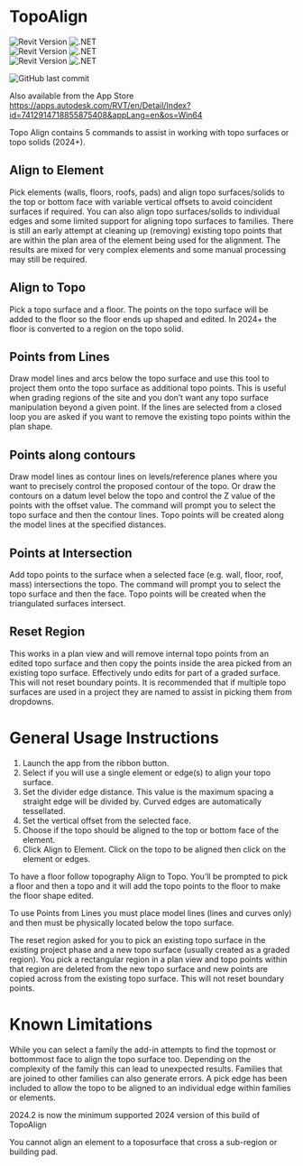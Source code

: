 # TopoAlign
![Revit Version](https://img.shields.io/badge/Revit%20Version-2019_--_2020-blue.svg) ![.NET](https://img.shields.io/badge/.NET-4.7-blue.svg) <br>
![Revit Version](https://img.shields.io/badge/Revit%20Version-2021_--_2024-blue.svg) ![.NET](https://img.shields.io/badge/.NET-4.8-blue.svg) <br>
![Revit Version](https://img.shields.io/badge/Revit%20Version-2025-blue.svg) ![.NET](https://img.shields.io/badge/.NET-8-blue.svg) 

![GitHub last commit](https://img.shields.io/github/last-commit/russgreen/topoalign) 

Also available from the App Store https://apps.autodesk.com/RVT/en/Detail/Index?id=7412914718855875408&appLang=en&os=Win64

Topo Align contains 5 commands to assist in working with topo surfaces or topo solids (2024+).

## Align to Element

Pick elements (walls, floors, roofs, pads) and align topo surfaces/solids to the top or bottom face with variable vertical offsets to avoid coincident surfaces if required.
You can also align topo surfaces/solids to individual edges and some limited support for aligning topo surfaces to families. There is still an early attempt at cleaning up (removing) existing topo points that are within the plan area of the element being used for the alignment. The results are mixed for very complex elements and some manual processing may still be required.

## Align to Topo

Pick a topo surface and a floor.  The points on the topo surface will be added to the floor so the floor ends up shaped and edited.  In 2024+ the floor is converted to a region on the topo solid.

## Points from Lines

Draw model lines and arcs below the topo surface and use this tool to project them onto the topo surface as additional topo points. This is useful when grading regions of the site and you don’t want any topo surface manipulation beyond a given point. If the lines are selected from a closed loop you are asked if you want to remove the existing topo points within the plan shape.

## Points along contours

Draw model lines as contour lines on levels/reference planes where you want to precisely control the proposed contour of the topo. Or draw the contours on a datum level below the topo and control the Z value of the points with the offset value. The command will prompt you to select the topo surface and then the contour lines. Topo points will be created along the model lines at the specified distances.

## Points at Intersection

Add topo points to the surface when a selected face (e.g. wall, floor, roof, mass) intersections the topo. The command will prompt you to select the topo surface and then the face. Topo points will be created when the triangulated surfaces intersect.

## Reset Region

This works in a plan view and will remove internal topo points from an edited topo surface and then copy the points inside the area picked from an existing topo surface. Effectively undo edits for part of a graded surface. This will not reset boundary points. It is recommended that if multiple topo surfaces are used in a project they are named to assist in picking them from dropdowns.

# General Usage Instructions
1. Launch the app from the ribbon button.
2. Select if you will use a single element or edge(s) to align your topo surface.
3. Set the divider edge distance. This value is the maximum spacing a straight edge will be divided by. Curved edges are automatically tessellated.
4. Set the vertical offset from the selected face.
5. Choose if the topo should be aligned to the top or bottom face of the element.
6. Click Align to Element. Click on the topo to be aligned then click on the element or edges.

To have a floor follow topography Align to Topo.  You’ll be prompted to pick a floor and then a topo and it will add the topo points to the floor to make the floor shape edited.

To use Points from Lines you must place model lines (lines and curves only) and then must be physically located below the topo surface.

The reset region asked for you to pick an existing topo surface in the existing project phase and a new topo surface (usually created as a graded region). You pick a rectangular region in a plan view and topo points within that region are deleted from the new topo surface and new points are copied across from the existing topo surface. This will not reset boundary points.

# Known Limitations
While you can select a family the add-in attempts to find the topmost or bottommost face to align the topo surface too. Depending on the complexity of the family this can lead to unexpected results. Families that are joined to other families can also generate errors. A pick edge has been included to allow the topo to be aligned to an individual edge within families or elements.

2024.2 is now the minimum supported 2024 version of this build of TopoAlign

You cannot align an element to a toposurface that cross a sub-region or building pad.  

